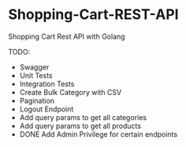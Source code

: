 # Shopping-Cart-REST-API
Shopping Cart Rest API with Golang


TODO: 
- Swagger
- Unit Tests
- Integration Tests
- Create Bulk Category with CSV
- Pagination
- Logout Endpoint
- Add query params to get all categories
- Add query params to get all products
- DONE Add Admin Privilege for certain endpoints 
